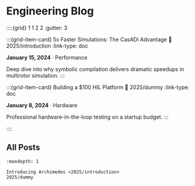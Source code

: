 
# Engineering Blog

::::{grid} 1 1 2 2
:gutter: 3

:::{grid-item-card} 5x Faster Simulations: The CasADi Advantage
:link: 2025/introduction
:link-type: doc

**January 15, 2024** · Performance

Deep dive into why symbolic compilation delivers dramatic speedups in multirotor simulation.
:::

:::{grid-item-card} Building a $100 HIL Platform
:link: 2025/dummy
:link-type: doc

**January 8, 2024** · Hardware

Professional hardware-in-the-loop testing on a startup budget.
:::

::::

## All Posts
```{toctree}
:maxdepth: 1

Introducing Archimedes <2025/introduction>
2025/dummy